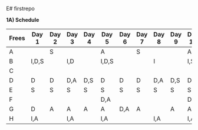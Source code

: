 E# firstrepo

**1A) Schedule**

| Frees | Day 1 | Day 2 | Day 3 | Day 4 | Day 5 | Day 6 | Day 7 | Day 8 | Day 9 | Day 10 |
|---|---|---|---|---|---|---|---|---|---|---|
| A |   | S |   |   | A |   | S |   |   | A |
| B | I,D,S |   | I,D |   | I,D,S |   |   | I |   | I,S |
| C |   |   |   |   |   |   |   |   |   |   |
| D | D | D | D,A | D,S | D | D | D | D,A | D,S | D |
| E | S | S | S | S | S | S | S | S | S | S |
| F |   |   |   |   | D,A |   |   |   |   | D,A |
| G | D | A | A | A | A | D,A | A |   | A | A |
| H | I,A |   | I,A |   | I,A |   |   | I,A |   | I,A |
